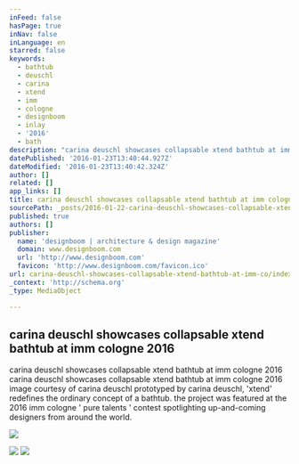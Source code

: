 ```yaml
---
inFeed: false
hasPage: true
inNav: false
inLanguage: en
starred: false
keywords:
  - bathtub
  - deuschl
  - carina
  - xtend
  - imm
  - cologne
  - designboom
  - inlay
  - '2016'
  - bath
description: "carina deuschl showcases collapsable xtend bathtub at imm cologne 2016 carina deuschl showcases collapsable xtend bathtub at imm cologne 2016 image courtesy of carina deuschl prototyped by carina deuschl, 'xtend' redefines the ordinary concept of a bathtub. the project was featured at the 2016 imm cologne ' pure talents ' contest spotlighting up-and-coming designers from around the world."
datePublished: '2016-01-23T13:40:44.927Z'
dateModified: '2016-01-23T13:40:42.324Z'
author: []
related: []
app_links: []
title: carina deuschl showcases collapsable xtend bathtub at imm cologne 2016
sourcePath: _posts/2016-01-22-carina-deuschl-showcases-collapsable-xtend-bathtub-at-imm-co.md
published: true
authors: []
publisher:
  name: 'designboom | architecture & design magazine'
  domain: www.designboom.com
  url: 'http://www.designboom.com'
  favicon: 'http://www.designboom.com/favicon.ico'
url: carina-deuschl-showcases-collapsable-xtend-bathtub-at-imm-co/index.html
_context: 'http://schema.org'
_type: MediaObject

---
```

<article style=""><h1>carina deuschl showcases collapsable xtend bathtub at imm cologne 2016</h1><p>carina deuschl showcases collapsable xtend bathtub at imm cologne 2016 carina deuschl showcases collapsable xtend bathtub at imm cologne 2016 image courtesy of carina deuschl prototyped by carina deuschl, 'xtend' redefines the ordinary concept of a bathtub. the project was featured at the 2016 imm cologne ' pure talents ' contest spotlighting up-and-coming designers from around the world.</p><img src="http://www.designboom.com/wp-content/uploads/2016/01/carina-deuschl-xtend-protable-bathtub-imm-cologne-2016-designboom-01-818x459.jpg" /></article>

![](https://the-grid-user-content.s3-us-west-2.amazonaws.com/dab89207-6f0f-42e7-a685-aabe23ba768b.jpg)
![](https://the-grid-user-content.s3-us-west-2.amazonaws.com/3776d9a5-f653-471a-be7f-3114f6bae1dd.jpg)